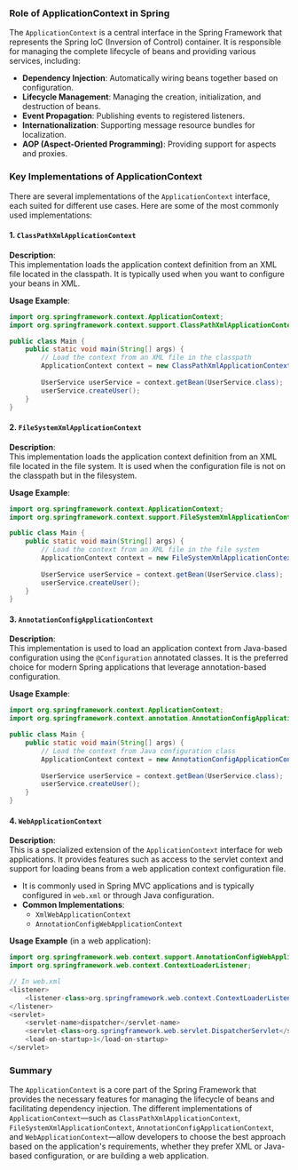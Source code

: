 ### Role of ApplicationContext in Spring

The `ApplicationContext` is a central interface in the Spring Framework that represents the Spring IoC (Inversion of Control) container. It is responsible for managing the complete lifecycle of beans and providing various services, including:

- **Dependency Injection**: Automatically wiring beans together based on configuration.
- **Lifecycle Management**: Managing the creation, initialization, and destruction of beans.
- **Event Propagation**: Publishing events to registered listeners.
- **Internationalization**: Supporting message resource bundles for localization.
- **AOP (Aspect-Oriented Programming)**: Providing support for aspects and proxies.

### Key Implementations of ApplicationContext

There are several implementations of the `ApplicationContext` interface, each suited for different use cases. Here are some of the most commonly used implementations:

#### 1. `ClassPathXmlApplicationContext`

**Description**:  
This implementation loads the application context definition from an XML file located in the classpath. It is typically used when you want to configure your beans in XML.

**Usage Example**:
```java
import org.springframework.context.ApplicationContext;
import org.springframework.context.support.ClassPathXmlApplicationContext;

public class Main {
    public static void main(String[] args) {
        // Load the context from an XML file in the classpath
        ApplicationContext context = new ClassPathXmlApplicationContext("applicationContext.xml");
        
        UserService userService = context.getBean(UserService.class);
        userService.createUser();
    }
}
```

#### 2. `FileSystemXmlApplicationContext`

**Description**:  
This implementation loads the application context definition from an XML file located in the file system. It is used when the configuration file is not on the classpath but in the filesystem.

**Usage Example**:
```java
import org.springframework.context.ApplicationContext;
import org.springframework.context.support.FileSystemXmlApplicationContext;

public class Main {
    public static void main(String[] args) {
        // Load the context from an XML file in the file system
        ApplicationContext context = new FileSystemXmlApplicationContext("file:/path/to/applicationContext.xml");
        
        UserService userService = context.getBean(UserService.class);
        userService.createUser();
    }
}
```

#### 3. `AnnotationConfigApplicationContext`

**Description**:  
This implementation is used to load an application context from Java-based configuration using the `@Configuration` annotated classes. It is the preferred choice for modern Spring applications that leverage annotation-based configuration.

**Usage Example**:
```java
import org.springframework.context.ApplicationContext;
import org.springframework.context.annotation.AnnotationConfigApplicationContext;

public class Main {
    public static void main(String[] args) {
        // Load the context from Java configuration class
        ApplicationContext context = new AnnotationConfigApplicationContext(AppConfig.class);
        
        UserService userService = context.getBean(UserService.class);
        userService.createUser();
    }
}
```

#### 4. `WebApplicationContext`

**Description**:  
This is a specialized extension of the `ApplicationContext` interface for web applications. It provides features such as access to the servlet context and support for loading beans from a web application context configuration file. 

- It is commonly used in Spring MVC applications and is typically configured in `web.xml` or through Java configuration.
- **Common Implementations**:
  - `XmlWebApplicationContext`
  - `AnnotationConfigWebApplicationContext`

**Usage Example** (in a web application):
```java
import org.springframework.web.context.support.AnnotationConfigWebApplicationContext;
import org.springframework.web.context.ContextLoaderListener;

// In web.xml
<listener>
    <listener-class>org.springframework.web.context.ContextLoaderListener</listener-class>
</listener>
<servlet>
    <servlet-name>dispatcher</servlet-name>
    <servlet-class>org.springframework.web.servlet.DispatcherServlet</servlet-class>
    <load-on-startup>1</load-on-startup>
</servlet>
```

### Summary

The `ApplicationContext` is a core part of the Spring Framework that provides the necessary features for managing the lifecycle of beans and facilitating dependency injection. The different implementations of `ApplicationContext`—such as `ClassPathXmlApplicationContext`, `FileSystemXmlApplicationContext`, `AnnotationConfigApplicationContext`, and `WebApplicationContext`—allow developers to choose the best approach based on the application's requirements, whether they prefer XML or Java-based configuration, or are building a web application.